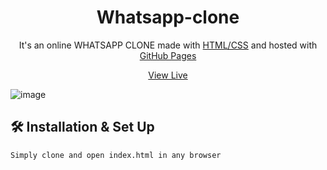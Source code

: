 <h1 align="center">
  Whatsapp-clone
</h1>
<p align="center">
  It's an online WHATSAPP CLONE made with <a href="https://www.geeksforgeeks.org/web-technology/html-css/" target="_blank">HTML/CSS</a> and hosted with <a href="https://www.github.com/" target="_blank">GitHub Pages</a>
</p>
<p align="center">
  <a href="https://asim1909.github.io/Whatsapp-clone/" target="_blank">View Live</a>
</p>


![image](https://user-images.githubusercontent.com/118390636/213661481-e7fff089-45b2-4aad-8af2-d02c7c3f2094.png)


## 🛠 Installation & Set Up

```
Simply clone and open index.html in any browser
```
